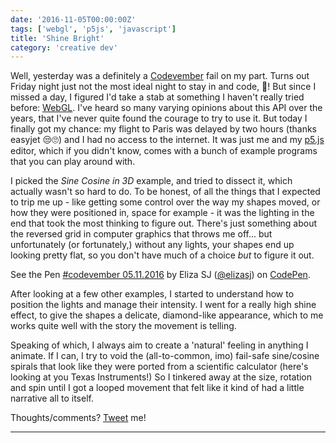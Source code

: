 ```yaml
---
date: '2016-11-05T00:00:00Z'
tags: ['webgl', 'p5js', 'javascript']
title: 'Shine Bright'
category: 'creative dev'
---
```


Well, yesterday was a definitely a [Codevember](http://codevember.xyz/) fail on my part. Turns out Friday night just not the most ideal night to stay in and code, 🍻! But since I missed a day, I figured I'd take a stab at something I haven't really tried before: [WebGL](https://github.com/processing/p5.js/wiki/Getting-started-with-WebGL-in-p5). I've heard so many varying opinions about this API over the years, that I've never quite found the courage to try to use it. But today I finally got my chance: my flight to Paris was delayed by two hours (thanks easyjet 😒🙄) and I had no access to the internet. It was just me and my [p5.js](http://p5js.org/) editor, which if you didn't know, comes with a bunch of example programs that you can play around with.

I picked the _Sine Cosine in 3D_ example, and tried to dissect it, which actually wasn't so hard to do. To be honest, of all the things that I expected to trip me up - like getting some control over the way my shapes moved, or how they were positioned in, space for example - it was the lighting in the end that took the most thinking to figure out. There's just something about the reversed grid in computer graphics that throws me off... but unfortunately (or fortunately,) without any lights, your shapes end up looking pretty flat, so you don't have much of a choice _but_ to figure it out.

<p data-height="665" data-theme-id="light" data-slug-hash="Wobwyv" data-default-tab="js" data-user="elizasj" data-embed-version="2" data-pen-title="#codevember 05.11.2016" class="codepen">See the Pen <a href="http://codepen.io/elizasj/pen/Wobwyv/">#codevember 05.11.2016</a> by Eliza SJ (<a href="http://codepen.io/elizasj">@elizasj</a>) on <a href="http://codepen.io">CodePen</a>.</p>
<script src="https://production-assets.codepen.io/assets/embed/ei.js"></script>

After looking at a few other examples, I started to understand how to position the lights and manage their intensity. I went for a really high shine effect, to give the shapes a delicate, diamond-like appearance, which to me works quite well with the story the movement is telling.

Speaking of which, I always aim to create a 'natural' feeling in anything I animate. If I can, I try to void the (all-to-common, imo) fail-safe sine/cosine spirals that look like they were ported from a scientific calculator (here's looking at you Texas Instruments!) So I tinkered away at the size, rotation and spin until I got a looped movement that felt like it kind of had a little narrative all to itself.

Thoughts/comments? [Tweet](https://twitter.com/iamelizasj) me!

---
